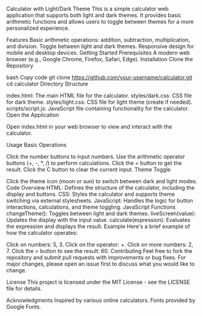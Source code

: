 Calculator with Light/Dark Theme
This is a simple calculator web application that supports both light and dark themes. It provides basic arithmetic functions and allows users to toggle between themes for a more personalized experience.

Features
Basic arithmetic operations: addition, subtraction, multiplication, and division.
Toggle between light and dark themes.
Responsive design for mobile and desktop devices.
Getting Started
Prerequisites
A modern web browser (e.g., Google Chrome, Firefox, Safari, Edge).
Installation
Clone the Repository

bash
Copy code
git clone https://github.com/your-username/calculator.git
cd calculator
Directory Structure

index.html: The main HTML file for the calculator.
styles/dark.css: CSS file for dark theme.
styles/light.css: CSS file for light theme (create if needed).
scripts/script.js: JavaScript file containing functionality for the calculator.
Open the Application

Open index.html in your web browser to view and interact with the calculator.

Usage
Basic Operations

Click the number buttons to input numbers.
Use the arithmetic operator buttons (+, -, *, /) to perform calculations.
Click the = button to get the result.
Click the C button to clear the current input.
Theme Toggle

Click the theme icon (moon or sun) to switch between dark and light modes.
Code Overview
HTML: Defines the structure of the calculator, including the display and buttons.
CSS: Styles the calculator and supports theme switching via external stylesheets.
JavaScript: Handles the logic for button interactions, calculations, and theme toggling.
JavaScript Functions
changeTheme(): Toggles between light and dark themes.
liveScreen(value): Updates the display with the input value.
calculate(expression): Evaluates the expression and displays the result.
Example
Here's a brief example of how the calculator operates:

Click on numbers: 5, 3.
Click on the operator: +.
Click on more numbers: 2, 7.
Click the = button to see the result: 60.
Contributing
Feel free to fork the repository and submit pull requests with improvements or bug fixes. For major changes, please open an issue first to discuss what you would like to change.

License
This project is licensed under the MIT License - see the LICENSE file for details.

Acknowledgments
Inspired by various online calculators.
Fonts provided by Google Fonts.
